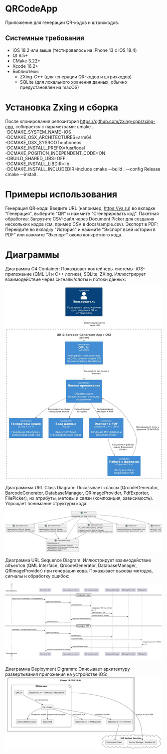 # QRCodeApp
Приложение для генерации QR-кодов и штрихкодов.

## Системные требования
- iOS 18.2 или выше (тестировалось на iPhone 13 с iOS 18.4)
- Qt 6.5+
- CMake 3.22+
- Xcode 16.2+
- Библиотеки:
  - ZXing-C++ (для генерации QR-кодов и штрихкодов)
  - SQLite (для локального хранения данных, обычно предустановлен на macOS)

# Установка Zxing и сборка
После клонирования репозитория https://github.com/zxing-cpp/zxing-cpp, собирается с параметрами:
cmake .. \
  -DCMAKE_SYSTEM_NAME=iOS \
  -DCMAKE_OSX_ARCHITECTURES=arm64 \
  -DCMAKE_OSX_SYSROOT=iphoneos \
  -DCMAKE_INSTALL_PREFIX=/usr/local \
  -DCMAKE_POSITION_INDEPENDENT_CODE=ON \
  -DBUILD_SHARED_LIBS=OFF \
  -DCMAKE_INSTALL_LIBDIR=lib \
  -DCMAKE_INSTALL_INCLUDEDIR=include
cmake --build . --config Release
cmake --install .

# Примеры использования
Генерация QR-кода: Введите URL (например, https://ya.ru) во вкладке "Генерация", выберите "QR" и нажмите "Сгенерировать код".
Пакетная обработка: Загрузите CSV-файл через Document Picker для создания нескольких кодов (см. пример CSV в docs/sample.csv).
Экспорт в PDF: Перейдите во вкладку "История" и нажмите "Экспорт всей истории в PDF" или нажмите "Экспорт" около конкретного кода. 

# Диаграммы
Диаграмма C4 Container: Показывает контейнеры системы: iOS-приложение (QML UI и C++ логика), SQLite, ZXing. Иллюстрирует взаимодействие через сигналы/слоты и потоки данных:

![C4 Container Diagram](https://github.com/kostyazavoritn/QRCodeApp/blob/main/C4_container.jpg)

Диаграммма URL Class Diagram: Показывает классы (QrcodeGenerator, BarcodeGenerator, DatabaseManager, QRImageProvider, PdfExporter, FilePicker), их атрибуты, методы и связи (композиция, зависимость). Упрощает понимание структуры кода:

![URL Class Diagram](https://github.com/kostyazavoritn/QRCodeApp/blob/main/UML_Class_Diagram.jpg)

Диаграмма URL Sequence Diagram: Иллюстрирует взаимодействие объектов (QML Interface, QrcodeGenerator, DatabaseManager, QRImageProvider) при генерации кода. Показывает вызовы методов, сигналы и обработку ошибок:

![URL Sequence Diagram](https://github.com/kostyazavoritn/QRCodeApp/blob/main/UML_Sequence_Diagram.jpg)

Диаграмма Deployment Digramm: Описывает архитектуру развертывания приложения на устройстве iOS:
![Deployment Diagram](https://github.com/kostyazavoritn/QRCodeApp/blob/main/Deployment_Diagram.jpg)


